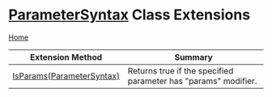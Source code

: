 <a name="_top"></a>

# [ParameterSyntax](https://docs.microsoft.com/en-us/dotnet/api/microsoft.codeanalysis.csharp.syntax.parametersyntax) Class Extensions

[Home](../../../../../README.md#_top)

| Extension Method | Summary |
| ---------------- | ------- |
| [IsParams(ParameterSyntax)](../../../../../Roslynator/CSharp/SyntaxExtensions/IsParams/README.md#_top) | Returns true if the specified parameter has "params" modifier\. |

